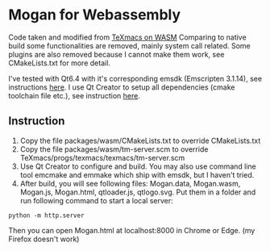 # Mogan for Webassembly

Code taken and modified from [TeXmacs on WASM](https://github.com/texmacs/texmacs/tree/wip_wasm)
Comparing to native build some functionalities are removed, mainly system call related. Some plugins are also removed because I cannot make them work, see CMakeLists.txt for more detail.

I've tested with Qt6.4 with it's corresponding emsdk (Emscripten 3.1.14), see instructions [here](https://doc.qt.io/qt-6/wasm.html). I use Qt Creator to setup all dependencies (cmake toolchain file etc.), see instruction [here](https://doc.qt.io/qtcreator/creator-setup-webassembly.html).

## Instruction

1. Copy the file packages/wasm/CMakeLists.txt to override CMakeLists.txt
2. Copy the file packages/wasm/tm-server.scm to override TeXmacs/progs/texmacs/texmacs/tm-server.scm
3. Use Qt Creator to configure and build. You may also use command line tool emcmake and emmake which ship with emsdk, but I haven't tried.
4. After build, you will see following files: Mogan.data, Mogan.wasm, Mogan.js, Mogan.html, qtloader.js, qtlogo.svg. Put them in a folder and run following command to start a local server:
```shell
python -m http.server
```
Then you can open Mogan.html at localhost:8000 in Chrome or Edge. (my Firefox doesn't work)